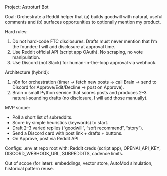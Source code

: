 Project: Astroturf Bot

Goal: Orchestrate a Reddit helper that (a) builds goodwill with natural, useful comments and (b) surfaces opportunities to optionally mention my product.

Hard rules:
1. Do not hard-code FTC disclosures. Drafts must never mention that I’m the founder; I will add disclosure at approval time.
2. Use Reddit official API (script app OAuth). No scraping, no vote manipulation.
3. Use Discord (not Slack) for human-in-the-loop approval via webhook.

Architecture (hybrid):
1. n8n for orchestration (timer → fetch new posts → call Brain → send to Discord for Approve/Edit/Decline → post on Approve).
2. Brain = small Python service that scores posts and produces 2–3 natural-sounding drafts (no disclosure, I will add those manually).

MVP scope:
- Poll a short list of subreddits.
- Score by simple heuristics (keywords) to start.
- Draft 2–3 varied replies (“goodwill”, “soft recommend”, “story”).
- Send a Discord card with post link + drafts + buttons.
- On Approve, post via Reddit API.

Configs:
.env at repo root with: Reddit creds (script app), OPENAI_API_KEY, DISCORD_WEBHOOK_URL, SUBREDDITS, cadence limits.

Out of scope (for later): 
embeddings, vector store, AutoMod simulation, historical pattern reuse.
